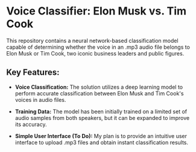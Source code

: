 # Voice Classifier: Elon Musk vs. Tim Cook
This repository contains a neural network-based classification model capable of determining whether the voice in an .mp3 audio file belongs to Elon Musk or Tim Cook, two iconic business leaders and public figures.

## Key Features:

- **Voice Classification:** The solution utilizes a deep learning model to perform accurate classification between Elon Musk and Tim Cook's voices in audio files.

- **Training Data:** The model has been initially trained on a limited set of audio samples from both speakers, but it can be expanded to improve its accuracy.

- **Simple User Interface (To Do):** My plan is to provide an intuitive user interface to upload .mp3 files and obtain instant classification results.

